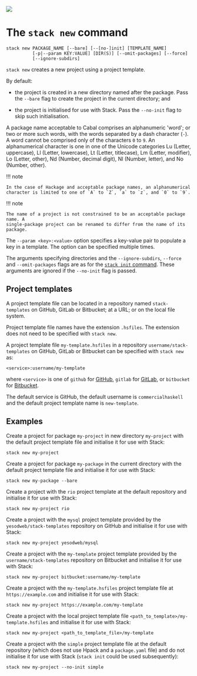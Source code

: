 <div class="hidden-warning"><a href="https://docs.haskellstack.org/"><img src="https://cdn.jsdelivr.net/gh/commercialhaskell/stack/doc/img/hidden-warning.svg"></a></div>

# The `stack new` command

~~~text
stack new PACKAGE_NAME [--bare] [--[no-]init] [TEMPLATE_NAME]
          [-p|--param KEY:VALUE] [DIR(S)] [--omit-packages] [--force]
          [--ignore-subdirs]
~~~

`stack new` creates a new project using a project template.

By default:

* the project is created in a new directory named after the package. Pass the
  `--bare` flag to create the project in the current directory; and

* the project is initialised for use with Stack. Pass the `--no-init` flag to
  skip such initialisation.

A package name acceptable to Cabal comprises an alphanumeric 'word'; or two or
more such words, with the words separated by a dash character (`-`). A word
cannot be comprised only of the characters `0` to `9`. An alphanumerical
character is one in one of the Unicode categories Lu (Letter, uppercase),
Ll (Letter, lowercase), Lt (Letter, titlecase), Lm (Letter, modifier),
Lo (Letter, other), Nd (Number, decimal digit), Nl (Number, letter), and
No (Number, other).

!!! note

    In the case of Hackage and acceptable package names, an alphanumerical
    character is limited to one of `A` to `Z`, `a` to `z`, and `0` to `9`.

!!! note

    The name of a project is not constrained to be an acceptable package name. A
    single-package project can be renamed to differ from the name of its
    package.

The `--param <key>:<value>` option specifies a key-value pair to populate a key
in a template. The option can be specified multiple times.

The arguments specifying directories and the `--ignore-subdirs`, `--force` and
`--omit-packages` flags are as for the [`stack init` command](init_command.md).
These arguments are ignored if the `--no-init` flag is passed.

## Project templates

A project template file can be located in a repository named `stack-templates`
on GitHub, GitLab or Bitbucket; at a URL; or on the local file system.

Project template file names have the extension `.hsfiles`. The extension does
not need to be specified with `stack new`.

A project template file `my-template.hsfiles` in a repository
`username/stack-templates` on GitHub, GitLab or Bitbucket can be specified
with `stack new` as:

~~~test
<service>:username/my-template
~~~

where `<service>` is one of `github` for [GitHub](https://github.com/),
`gitlab` for [GitLab](https://gitlab.com), or `bitbucket` for
[Bitbucket](https://bitbucket.com).

The default service is GitHub, the default username is `commercialhaskell` and
the default project template name is `new-template`.

## Examples

Create a project for package `my-project` in new directory `my-project` with the
default project template file and initialise it for use with Stack:

~~~text
stack new my-project
~~~

Create a project for package `my-package` in the current directory with the
default project template file and initialise it for use with Stack:

~~~text
stack new my-package --bare
~~~

Create a project with the `rio` project template at the default repository and
initialise it for use with Stack:

~~~text
stack new my-project rio
~~~

Create a project with the `mysql` project template provided by the
`yesodweb/stack-templates` repository on GitHub and initialise it for use with
Stack:

~~~text
stack new my-project yesodweb/mysql
~~~

Create a project with the `my-template` project template provided by the
`username/stack-templates` repository on Bitbucket and initialise it for use
with Stack:

~~~text
stack new my-project bitbucket:username/my-template
~~~

Create a project with the `my-template.hsfiles` project template file at
`https://example.com` and initialise it for use with Stack:

~~~text
stack new my-project https://example.com/my-template
~~~

Create a project with the local project template file
`<path_to_template>/my-template.hsfiles` and initialise it for use with Stack:

~~~text
stack new my-project <path_to_template_file>/my-template
~~~

Create a project with the `simple` project template file at the default
repository (which does not use Hpack and a `package.yaml` file) and do not
initialise it for use with Stack (`stack init` could be used subsequently):

~~~text
stack new my-project --no-init simple
~~~

